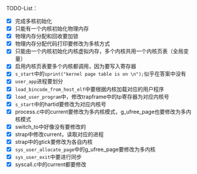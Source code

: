 TODO-List：
- [x] 完成多核初始化
- [x] 只能有一个内核初始化物理内存
- [x] 物理内存分配和回收要加锁
- [x] 物理内存分配代码打印要修改为多核方式
- [x] 只能由一个内核初始化内核虚拟内存，多个内核共用一个内核页表（全局变量）
- [x] 启用内核页表要多个内核都调用，因为要写入寄存器
- [x] `s_start`中的`sprint("kernel page table is on \n");`似乎在答案中没有
- [x] `user_app`进程要划分
- [x] `load_bincode_from_host_elf`中要根据内核加载对应的用户程序
- [x] `load_user_program`中，修改trapframe中的tp寄存器为对应内核号
- [x] `s_start`中的hartid要修改为对应内核号
- [x] process.c中的current要修改为多内核模式，g_ufree_page也要修改为多内核模式
- [x] switch_to中好像没有要修改的
- [x] strap中修改current，读取对应的进程
- [x] strap中的gtick要修改为各自内核
- [x] `sys_user_allocate_page`中的g_ufree_page要修改为多内核
- [x] `sys_user_exit`中要进行同步
- [x] syscall.c中的current都要修改